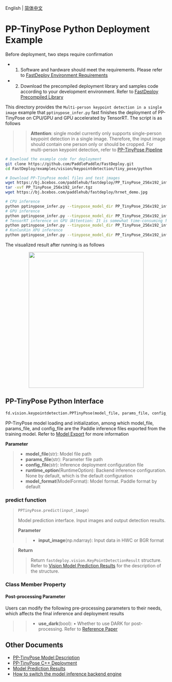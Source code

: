 English | [简体中文](README_CN.md)
# PP-TinyPose Python Deployment Example

Before deployment, two steps require confirmation

- 1. Software and hardware should meet the requirements. Please refer to [FastDeploy Environment Requirements](../../../../../docs/cn/build_and_install/download_prebuilt_libraries.md)  
- 2. Download the precompiled deployment library and samples code according to your development environment. Refer to [FastDeploy Precompiled Library](../../../../../docs/cn/build_and_install/download_prebuilt_libraries.md)

This directory provides the `Multi-person keypoint detection in a single image` example that `pptinypose_infer.py` fast finishes the deployment of PP-TinyPose on CPU/GPU and GPU accelerated by TensorRT. The script is as follows
>> **Attention**: single model currently only supports single-person keypoint detection in a single image. Therefore, the input image should contain one person only or should be cropped. For multi-person keypoint detection, refer to [PP-TinyPose Pipeline](../../det_keypoint_unite/python/README.md)

```bash
# Download the example code for deployment
git clone https://github.com/PaddlePaddle/FastDeploy.git
cd FastDeploy/examples/vision/keypointdetection/tiny_pose/python

# Download PP-TinyPose model files and test images 
wget https://bj.bcebos.com/paddlehub/fastdeploy/PP_TinyPose_256x192_infer.tgz
tar -xvf PP_TinyPose_256x192_infer.tgz
wget https://bj.bcebos.com/paddlehub/fastdeploy/hrnet_demo.jpg

# CPU inference
python pptinypose_infer.py --tinypose_model_dir PP_TinyPose_256x192_infer --image hrnet_demo.jpg --device cpu
# GPU inference
python pptinypose_infer.py --tinypose_model_dir PP_TinyPose_256x192_infer --image hrnet_demo.jpg --device gpu
# TensorRT inference on GPU（Attention: It is somewhat time-consuming for the operation of model serialization when running TensorRT inference for the first time. Please be patient.）
python pptinypose_infer.py --tinypose_model_dir PP_TinyPose_256x192_infer --image hrnet_demo.jpg --device gpu --use_trt True
# KunlunXin XPU inference
python pptinypose_infer.py --tinypose_model_dir PP_TinyPose_256x192_infer --image hrnet_demo.jpg --device kunlunxin
```

The visualized result after running is as follows
<div  align="center">  
<img src="https://user-images.githubusercontent.com/16222477/196386764-dd51ad56-c410-4c54-9580-643f282f5a83.jpeg", width=359px, height=423px />
</div>

## PP-TinyPose Python Interface 

```python
fd.vision.keypointdetection.PPTinyPose(model_file, params_file, config_file, runtime_option=None, model_format=ModelFormat.PADDLE)
```

PP-TinyPose model loading and initialization, among which model_file, params_file, and config_file are the Paddle inference files exported from the training model. Refer to [Model Export](https://github.com/PaddlePaddle/PaddleDetection/blob/release/2.5/deploy/EXPORT_MODEL.md) for more information

**Parameter**

> * **model_file**(str): Model file path 
> * **params_file**(str): Parameter file path
> * **config_file**(str): Inference deployment configuration file
> * **runtime_option**(RuntimeOption): Backend inference configuration. None by default, which is the default configuration
> * **model_format**(ModelFormat): Model format. Paddle format by default

### predict  function

> ```python
> PPTinyPose.predict(input_image)
> ```
>
> Model prediction interface. Input images and output detection results.
>
> **Parameter**
>
> > * **input_image**(np.ndarray): Input data in HWC or BGR format

> **Return**
>
> > Return `fastdeploy.vision.KeyPointDetectionResult` structure. Refer to [Vision Model Prediction Results](../../../../../docs/api/vision_results/) for the description of the structure.

### Class Member Property
#### Post-processing Parameter
Users can modify the following pre-processing parameters to their needs, which affects the final inference and deployment results

> > * **use_dark**(bool): •	Whether to use DARK for post-processing. Refer to [Reference Paper](https://arxiv.org/abs/1910.06278)


## Other Documents

- [PP-TinyPose Model Description](..)
- [PP-TinyPose C++ Deployment](../cpp)
- [Model Prediction Results](../../../../../docs/api/vision_results/)
- [How to switch the model inference backend engine](../../../../../docs/cn/faq/how_to_change_backend.md)
